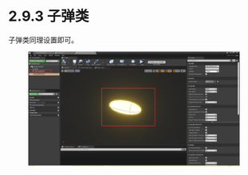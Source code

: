 # 2.9.3 子弹类

子弹类同理设置即可。

<figure><img src="../../.gitbook/assets/image (302).png" alt=""><figcaption></figcaption></figure>
